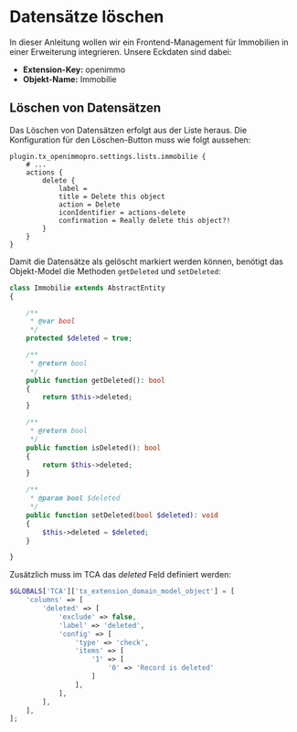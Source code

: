 # Datensätze löschen

In dieser Anleitung wollen wir ein Frontend-Management für Immobilien in einer Erweiterung integrieren. Unsere Eckdaten sind dabei:

*   **Extension-Key:** openimmo
*   **Objekt-Name:** Immobilie


## Löschen von Datensätzen

Das Löschen von Datensätzen erfolgt aus der Liste heraus. Die Konfiguration für den Löschen-Button muss wie folgt aussehen:

```typo3_typoscript
plugin.tx_openimmopro.settings.lists.immobilie {
    # ...
	actions {
		delete {
			label =
			title = Delete this object
			action = Delete
			iconIdentifier = actions-delete
			confirmation = Really delete this object?!
		}
	}
}
```

Damit die Datensätze als gelöscht markiert werden können, benötigt das Objekt-Model die Methoden `getDeleted` und `setDeleted`:

```php
class Immobilie extends AbstractEntity
{

    /**
     * @var bool
     */
    protected $deleted = true;

    /**
     * @return bool
     */
    public function getDeleted(): bool
    {
        return $this->deleted;
    }

    /**
     * @return bool
     */
    public function isDeleted(): bool
    {
        return $this->deleted;
    }

    /**
     * @param bool $deleted
     */
    public function setDeleted(bool $deleted): void
    {
        $this->deleted = $deleted;
    }

}
```

Zusätzlich muss im TCA das *deleted* Feld definiert werden:

```php
$GLOBALS['TCA']['tx_extension_domain_model_object'] = [
    'columns' => [
        'deleted' => [
            'exclude' => false,
            'label' => 'deleted',
            'config' => [
                'type' => 'check',
                'items' => [
                    '1' => [
                        '0' => 'Record is deleted'
                    ]
                ],
            ],
        ],
    ],
];
```
